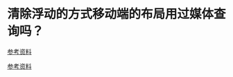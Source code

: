 # 清除浮动的方式移动端的布局用过媒体查询吗？

[参考资料](https://segmentfault.com/a/1190000003690140)

[参考资料](https://segmentfault.com/a/1190000003931773?_ea=428115)